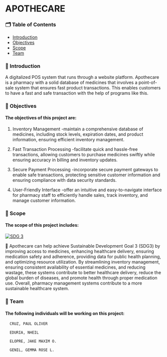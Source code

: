 <h1><b> APOTHECARE</b></h1>

<h3><b>🗂 Table of Contents</b></h3>

<ul>
  <li><a href="#introduction">Introduction</a></li>
  <li><a href="#objectives">Objectives</a></li>
  <li><a href="#scope">Scope</a></li>
  <li><a href="#team">Team</a></li>
</ul>

<h3 id="introduction"><b>📄 Introduction</b></h3>

A digitalized POS system that runs through a website platform. 
Apothecare is a pharmacy with a solid database of medicines that involves a
point-of-sale system that ensures fast product transactions. 
This enables customers to have a fast and safe transaction with the help of programs like this.

<h3 id="objectives"><b>🔗 Objectives</b></h3>
<h4> The objectives of this project are:</h4>

1. Inventory Management
 -maintain a comprehensive database of medicines, including stock levels,
expiration dates, and product information, ensuring efficient inventory management.

3. Fast Transaction Processing
 -facilitate quick and hassle-free transactions, allowing customers to purchase
medicines swiftly while ensuring accuracy in billing and inventory updates.

3. Secure Payment Processing
 -incorporate secure payment gateways to enable safe transactions, protecting
sensitive customer information and ensuring compliance with data security standards.

4. User-Friendly Interface
 -offer an intuitive and easy-to-navigate interface for pharmacy staff to
efficiently handle sales, track inventory, and manage customer information.

<h3 id="scope"><b>🔎 Scope</b></h3>
<h4>The scope of this project includes:</h4>

[![SDG 3](https://img.shields.io/badge/Goal%203-Sustainable%20Development%20Goal-green)](https://sdgs.un.org/goals/goal3)

📌 Apothecare can help achieve Sustainable Development Goal 3 (SDG3) by improving access to medicines, enhancing healthcare delivery, ensuring medication safety and adherence, providing data for public health planning, and optimizing resource utilization. By streamlining inventory management, ensuring consistent availability of essential medicines, and reducing wastage, these systems contribute to better healthcare delivery, reduce the global burden of diseases, and promote health through proper medication use. Overall, pharmacy management systems contribute to a more sustainable healthcare system.

<h3 id="team"><b>👥 Team</b></h3>
<h4> The following individuals will be working on this project:</h4>
  
      CRUZ, PAUL OLIVER
  
      EDURIA, NHEIL 
  
      ELOPRE, JAKE MAXIM O.
  
      GENIL, GEMMA ROSE L.
